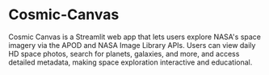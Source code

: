 # Cosmic-Canvas
Cosmic Canvas is a Streamlit web app that lets users explore NASA's space imagery via the APOD and NASA Image Library APIs. Users can view daily HD space photos, search for planets, galaxies, and more, and access detailed metadata, making space exploration interactive and educational.
